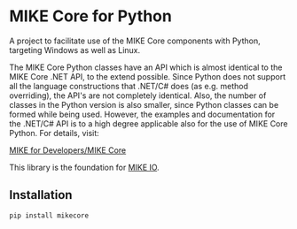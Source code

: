 # MIKE Core for Python

A project to facilitate use of the MIKE Core components with Python, targeting Windows as
well as Linux. 

The MIKE Core Python classes have an API which is almost identical to the MIKE Core .NET API, to the extend possible. 
Since Python does not support all the language constructions that .NET/C\# does (as e.g. method overriding),
the API's are not completely identical. Also, the number of classes in the Python version is also smaller, 
since Python classes can be formed while being used. However, the examples and documentation for the 
.NET/C\# API is to a high degree applicable also for the use of MIKE Core Python. For details, visit:

[MIKE for Developers/MIKE Core](http://docs.mikepoweredbydhi.com/core_libraries/core-libraries/)

This library is the foundation for [MIKE IO](https://github.com/DHI/mikeio). 

## Installation

```pip install mikecore```
```


